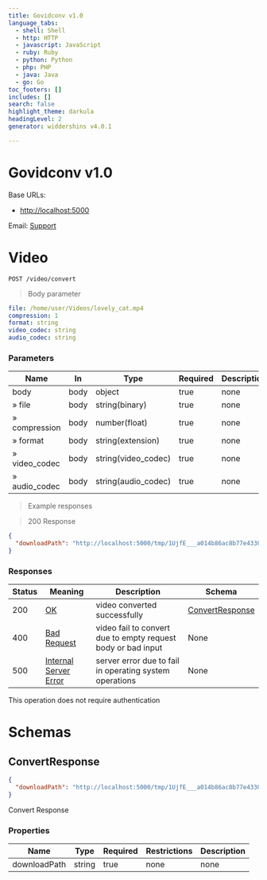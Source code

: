 ```yaml
---
title: Govidconv v1.0
language_tabs:
  - shell: Shell
  - http: HTTP
  - javascript: JavaScript
  - ruby: Ruby
  - python: Python
  - php: PHP
  - java: Java
  - go: Go
toc_footers: []
includes: []
search: false
highlight_theme: darkula
headingLevel: 2
generator: widdershins v4.0.1

---
```


<h1 id="govidconv">Govidconv v1.0</h1>

Base URLs:

* <a href="http://localhost:5000">http://localhost:5000</a>

Email: <a href="mailto:sukmasetyaji@gmail.com">Support</a> 

<h1 id="govidconv-video">Video</h1>


`POST /video/convert`

> Body parameter

```yaml
file: /home/user/Videos/lovely_cat.mp4
compression: 1
format: string
video_codec: string
audio_codec: string

```

<h3 id="convert-parameters">Parameters</h3>

|Name|In|Type|Required|Description|
|---|---|---|---|---|
|body|body|object|true|none|
|» file|body|string(binary)|true|none|
|» compression|body|number(float)|true|none|
|» format|body|string(extension)|true|none|
|» video_codec|body|string(video_codec)|true|none|
|» audio_codec|body|string(audio_codec)|true|none|

> Example responses

> 200 Response

```json
{
  "downloadPath": "http://localhost:5000/tmp/1UjfE___a014b86ac8b77e433090d45edd89e6c83ae94fde46c5ade80f19dd9f4f2c540d.mp4"
}
```

<h3 id="convert-responses">Responses</h3>

|Status|Meaning|Description|Schema|
|---|---|---|---|
|200|[OK](https://tools.ietf.org/html/rfc7231#section-6.3.1)|video converted successfully|[ConvertResponse](#schemaconvertresponse)|
|400|[Bad Request](https://tools.ietf.org/html/rfc7231#section-6.5.1)|video fail to convert due to empty request body or bad input|None|
|500|[Internal Server Error](https://tools.ietf.org/html/rfc7231#section-6.6.1)|server error due to fail in operating system operations|None|

<aside class="success">
This operation does not require authentication
</aside>

# Schemas

<h2 id="tocS_ConvertResponse">ConvertResponse</h2>

<a id="schemaconvertresponse"></a>
<a id="schema_ConvertResponse"></a>
<a id="tocSconvertresponse"></a>
<a id="tocsconvertresponse"></a>

```json
{
  "downloadPath": "http://localhost:5000/tmp/1UjfE___a014b86ac8b77e433090d45edd89e6c83ae94fde46c5ade80f19dd9f4f2c540d.mp4"
}

```

Convert Response

### Properties

|Name|Type|Required|Restrictions|Description|
|---|---|---|---|---|
|downloadPath|string|true|none|none|

